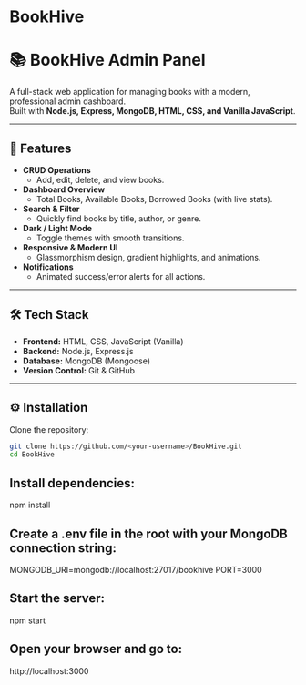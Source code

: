 # BookHive 

# 📚 BookHive Admin Panel

A full-stack web application for managing books with a modern, professional admin dashboard.  
Built with **Node.js, Express, MongoDB, HTML, CSS, and Vanilla JavaScript**.

---

## 🚀 Features

- **CRUD Operations**
  - Add, edit, delete, and view books.
- **Dashboard Overview**
  - Total Books, Available Books, Borrowed Books (with live stats).
- **Search & Filter**
  - Quickly find books by title, author, or genre.
- **Dark / Light Mode**
  - Toggle themes with smooth transitions.
- **Responsive & Modern UI**
  - Glassmorphism design, gradient highlights, and animations.
- **Notifications**
  - Animated success/error alerts for all actions.

---

## 🛠️ Tech Stack

- **Frontend:** HTML, CSS, JavaScript (Vanilla)
- **Backend:** Node.js, Express.js
- **Database:** MongoDB (Mongoose)
- **Version Control:** Git & GitHub

---

## ⚙️ Installation

Clone the repository:

```bash
git clone https://github.com/<your-username>/BookHive.git
cd BookHive
```
## Install dependencies:
npm install

## Create a .env file in the root with your MongoDB connection string:
MONGODB_URI=mongodb://localhost:27017/bookhive
PORT=3000

## Start the server:
npm start

## Open your browser and go to:
http://localhost:3000


